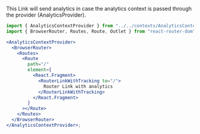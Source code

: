 This Link will send analytics in case the analytics context is passed through the provider (AnalyticsProvider).

```jsx
import { AnalyticsContextProvider } from "../../contexts/AnalyticsContext";
import { BrowserRouter, Routes, Route, Outlet } from "react-router-dom";

<AnalyticsContextProvider>
  <BrowserRouter>
    <Routes>
      <Route
        path="/"
        element={
          <React.Fragment>
            <RouterLinkWithTracking to="/">
              Router Link with analytics
            </RouterLinkWithTracking>
          </React.Fragment>
        }
      ></Route>
    </Routes>
  </BrowserRouter>
</AnalyticsContextProvider>;
```
